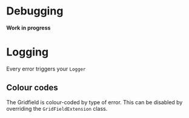 # Debugging

**Work in progress**

# Logging

Every error triggers your `Logger`

## Colour codes

The Gridfield is colour-coded by type of error. This can be disabled by overriding the `GridFieldExtension` class.
